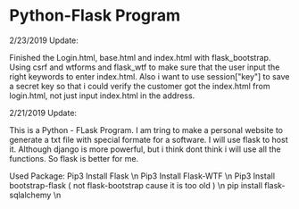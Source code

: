 # Python-Flask Program
2/23/2019 Update:

Finished the Login.html, base.html and index.html with flask_bootstrap. Using csrf and wtforms and flask_wtf to make sure that the user input the right keywords to enter index.html. Also i want to use session["key"] to save a secret key so that i could verify the customer got the index.html from login.html, not just input index.html in the address.





2/21/2019 Update:

This is a Python - FLask Program. I am tring to make a personal website to generate a txt file with special formate for a software. I will use flask to host it. Although django is more powerful, but i think dont think i will use all the functions. So flask is better for me. 

Used Package:
Pip3 Install Flask \n
Pip3 Install Flask-WTF \n
Pip3 Install bootstrap-flask ( not flask-bootstrap cause it is too old ) \n
pip install flask-sqlalchemy \n
